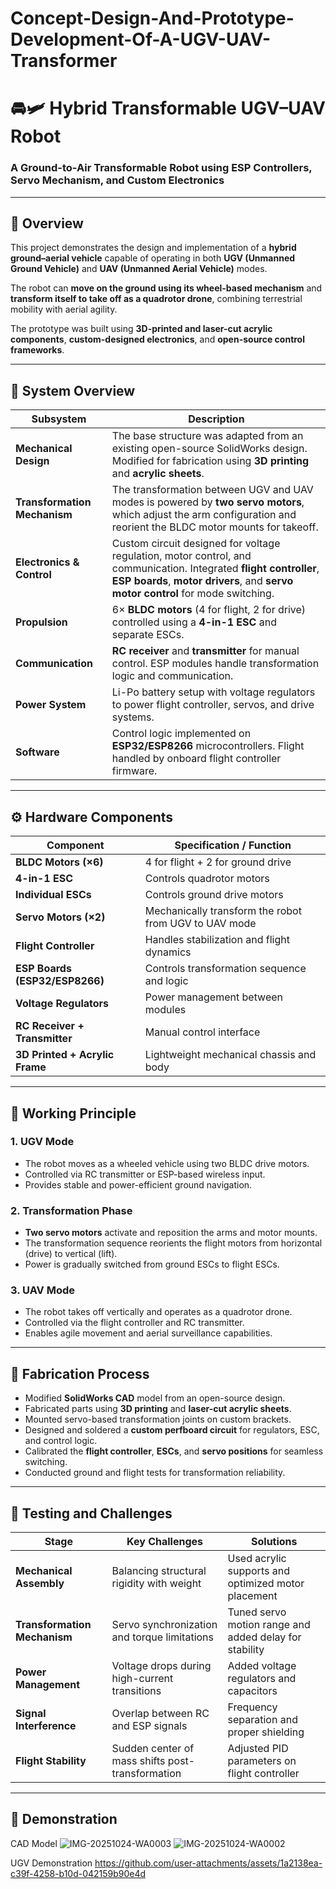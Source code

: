 # Concept-Design-And-Prototype-Development-Of-A-UGV-UAV-Transformer

# 🚘🛩️ Hybrid Transformable UGV–UAV Robot  
### A Ground-to-Air Transformable Robot using ESP Controllers, Servo Mechanism, and Custom Electronics  

---

## 📖 Overview  
This project demonstrates the design and implementation of a **hybrid ground–aerial vehicle** capable of operating in both **UGV (Unmanned Ground Vehicle)** and **UAV (Unmanned Aerial Vehicle)** modes.  

The robot can **move on the ground using its wheel-based mechanism** and **transform itself to take off as a quadrotor drone**, combining terrestrial mobility with aerial agility.  

The prototype was built using **3D-printed and laser-cut acrylic components**, **custom-designed electronics**, and **open-source control frameworks**.  

---

## 🧩 System Overview  

| Subsystem | Description |
|------------|-------------|
| **Mechanical Design** | The base structure was adapted from an existing open-source SolidWorks design. Modified for fabrication using **3D printing** and **acrylic sheets**. |
| **Transformation Mechanism** | The transformation between UGV and UAV modes is powered by **two servo motors**, which adjust the arm configuration and reorient the BLDC motor mounts for takeoff. |
| **Electronics & Control** | Custom circuit designed for voltage regulation, motor control, and communication. Integrated **flight controller**, **ESP boards**, **motor drivers**, and **servo motor control** for mode switching. |
| **Propulsion** | 6× **BLDC motors** (4 for flight, 2 for drive) controlled using a **4-in-1 ESC** and separate ESCs. |
| **Communication** | **RC receiver** and **transmitter** for manual control. ESP modules handle transformation logic and communication. |
| **Power System** | Li-Po battery setup with voltage regulators to power flight controller, servos, and drive systems. |
| **Software** | Control logic implemented on **ESP32/ESP8266** microcontrollers. Flight handled by onboard flight controller firmware. |

---

## ⚙️ Hardware Components  

| Component | Specification / Function |
|------------|---------------------------|
| **BLDC Motors (×6)** | 4 for flight + 2 for ground drive |
| **4-in-1 ESC** | Controls quadrotor motors |
| **Individual ESCs** | Controls ground drive motors |
| **Servo Motors (×2)** | Mechanically transform the robot from UGV to UAV mode |
| **Flight Controller** | Handles stabilization and flight dynamics |
| **ESP Boards (ESP32/ESP8266)** | Controls transformation sequence and logic |
| **Voltage Regulators** | Power management between modules |
| **RC Receiver + Transmitter** | Manual control interface |
| **3D Printed + Acrylic Frame** | Lightweight mechanical chassis and body |

---

## 🧠 Working Principle  

### 1. UGV Mode  
- The robot moves as a wheeled vehicle using two BLDC drive motors.  
- Controlled via RC transmitter or ESP-based wireless input.  
- Provides stable and power-efficient ground navigation.  

### 2. Transformation Phase  
- **Two servo motors** activate and reposition the arms and motor mounts.  
- The transformation sequence reorients the flight motors from horizontal (drive) to vertical (lift).  
- Power is gradually switched from ground ESCs to flight ESCs.  

### 3. UAV Mode  
- The robot takes off vertically and operates as a quadrotor drone.  
- Controlled via the flight controller and RC transmitter.  
- Enables agile movement and aerial surveillance capabilities.  

---

## 🧰 Fabrication Process  

- Modified **SolidWorks CAD** model from an open-source design.  
- Fabricated parts using **3D printing** and **laser-cut acrylic sheets**.  
- Mounted servo-based transformation joints on custom brackets.  
- Designed and soldered a **custom perfboard circuit** for regulators, ESC, and control logic.  
- Calibrated the **flight controller**, **ESCs**, and **servo positions** for seamless switching.  
- Conducted ground and flight tests for transformation reliability.  

---

## 🧪 Testing and Challenges  

| Stage | Key Challenges | Solutions |
|--------|----------------|-----------|
| **Mechanical Assembly** | Balancing structural rigidity with weight | Used acrylic supports and optimized motor placement |
| **Transformation Mechanism** | Servo synchronization and torque limitations | Tuned servo motion range and added delay for stability |
| **Power Management** | Voltage drops during high-current transitions | Added voltage regulators and capacitors |
| **Signal Interference** | Overlap between RC and ESP signals | Frequency separation and proper shielding |
| **Flight Stability** | Sudden center of mass shifts post-transformation | Adjusted PID parameters on flight controller |

---

## 📸 Demonstration
CAD Model
![IMG-20251024-WA0003](https://github.com/user-attachments/assets/e8ff7b5c-fe5a-4503-b0a1-5e901a7679d5)
![IMG-20251024-WA0002](https://github.com/user-attachments/assets/0d69fa6c-f748-469f-8616-5b935c1b27d0)

UGV Demonstration
https://github.com/user-attachments/assets/1a2138ea-c39f-4258-b10d-042159b90e4d

